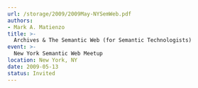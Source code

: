 ```yaml
---
url: /storage/2009/2009May-NYSemWeb.pdf
authors:
- Mark A. Matienzo
title: >-
  Archives & The Semantic Web (for Semantic Technologists)
event: >-
  New York Semantic Web Meetup
location: New York, NY
date: 2009-05-13
status: Invited
---
```

